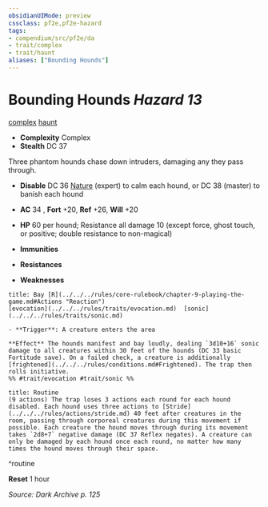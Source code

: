 ```yaml
---
obsidianUIMode: preview
cssclass: pf2e,pf2e-hazard
tags:
- compendium/src/pf2e/da
- trait/complex
- trait/haunt
aliases: ["Bounding Hounds"]
---
```

# Bounding Hounds *Hazard 13*  
[complex](../../../Rules/traits/complex.md)  [haunt](../../../Rules/traits/haunt.md)  

- **Complexity** Complex
- **Stealth** DC 37  

Three phantom hounds chase down intruders, damaging any they pass through.

- **Disable** DC 36 [Nature](../../skills.md#Nature) (expert) to calm each hound, or DC 38 (master) to banish each hound  

- **AC** 34 , **Fort** +20, **Ref** +26, **Will** +20
- **HP** 60 per hound; Resistance all damage 10 (except force, ghost touch, or positive; double resistance to non-magical)
- **Immunities** 
- **Resistances** 
- **Weaknesses** 
     
```ad-embed-ability
title: Bay [R](../../../rules/core-rulebook/chapter-9-playing-the-game.md#Actions "Reaction")
[evocation](../../../rules/traits/evocation.md)  [sonic](../../../rules/traits/sonic.md)  

- **Trigger**: A creature enters the area

**Effect** The hounds manifest and bay loudly, dealing `3d10+16` sonic damage to all creatures within 30 feet of the hounds (DC 33 basic Fortitude save). On a failed check, a creature is additionally [frightened](../../../rules/conditions.md#Frightened). The trap then rolls initiative.  
%% #trait/evocation #trait/sonic %%
```

```ad-pf2-summary
title: Routine
(9 actions) The trap loses 3 actions each round for each hound disabled. Each hound uses three actions to [Stride](../../../rules/actions/stride.md) 40 feet after creatures in the room, passing through corporeal creatures during this movement if possible. Each creature the hound moves through during its movement takes `2d8+7` negative damage (DC 37 Reflex negates). A creature can only be damaged by each hound once each round, no matter how many times the hound moves through their space.
```
^routine

**Reset** 1 hour  

*Source: Dark Archive p. 125*
